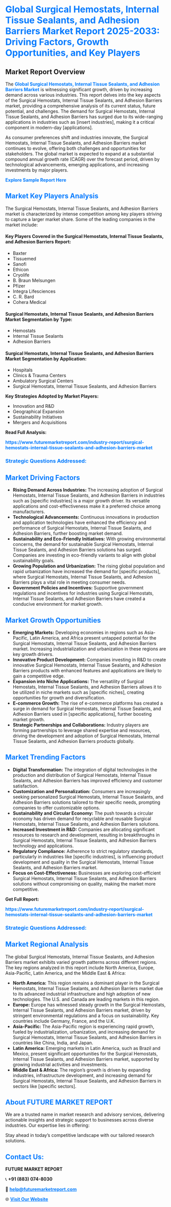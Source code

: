 <h1 style="color: #007BFF;">Global Surgical Hemostats, Internal Tissue Sealants, and Adhesion Barriers Market Report 2025-2033: Driving Factors, Growth Opportunities, and Key Players</h1>

<section id="overview">
<h2>Market Report Overview</h2>
<p>The <a href="https://www.futuremarketreport.com/industry-report/surgical-hemostats-internal-tissue-sealants-and-adhesion-barriers-market" style="color: #007BFF; text-decoration: none;"><strong>Global Surgical Hemostats, Internal Tissue Sealants, and Adhesion Barriers Market</strong></a> is witnessing significant growth, driven by increasing demand across various industries. This report delves into the key aspects of the Surgical Hemostats, Internal Tissue Sealants, and Adhesion Barriers market, providing a comprehensive analysis of its current status, future potential, and challenges. The demand for Surgical Hemostats, Internal Tissue Sealants, and Adhesion Barriers has surged due to its wide-ranging applications in industries such as [insert industries], making it a critical component in modern-day [applications].</p>
<p>As consumer preferences shift and industries innovate, the Surgical Hemostats, Internal Tissue Sealants, and Adhesion Barriers market continues to evolve, offering both challenges and opportunities for stakeholders. The global market is expected to expand at a substantial compound annual growth rate (CAGR) over the forecast period, driven by technological advancements, emerging applications, and increasing investments by major players.</p>
</section>

<section id="overview">
<p><a href="https://www.futuremarketreport.com/request-sample/reportId=122299" style="color: #007BFF; text-decoration: none;"><strong>Explore Sample Report Here</strong></a></p>
</section>

<section id="key-players">
<h2 style="color: #007BFF;">Market Key Players Analysis</h2>
<p>The Surgical Hemostats, Internal Tissue Sealants, and Adhesion Barriers market is characterized by intense competition among key players striving to capture a larger market share. Some of the leading companies in the market include:</p>
<h4>Key Players Covered in the Surgical Hemostats, Internal Tissue Sealants, and Adhesion Barriers Report:</h4>
<ul><li>Baxter</li><li>Tissuemed</li><li>Sanofi</li><li>Ethicon</li><li>Cryolife</li><li>B. Braun Melsungen</li><li>Pfizer</li><li>Integra Lifesciences</li><li>C. R. Bard</li><li>Cohera Medical</li></ul>
<h4>Surgical Hemostats, Internal Tissue Sealants, and Adhesion Barriers Market Segmentation by Type:</h4>
<ul><li>Hemostats</li><li>Internal Tissue Sealants</li><li>Adhesion Barriers</li></ul>

<h4>Surgical Hemostats, Internal Tissue Sealants, and Adhesion Barriers Market Segmentation by Application:</h4>
<ul><li>Hospitals</li><li>Clinics &amp; Trauma Centers</li><li>Ambulatory Surgical Centers</li><li>Surgical Hemostats, Internal Tissue Sealants, and Adhesion Barriers</li></ul>
<p><strong>Key Strategies Adopted by Market Players:</strong></p>
<ul>
<li>Innovation and R&D</li>
<li>Geographical Expansion</li>
<li>Sustainability Initiatives</li>
<li>Mergers and Acquisitions</li>
</ul>
</section>

<section>
<p><strong>Read Full Analysis: </strong></p><a href="https://www.futuremarketreport.com/industry-report/surgical-hemostats-internal-tissue-sealants-and-adhesion-barriers-market" style="color: #007BFF; text-decoration: none;"><strong>https://www.futuremarketreport.com/industry-report/surgical-hemostats-internal-tissue-sealants-and-adhesion-barriers-market</strong></a>
<h3 style="color: #007BFF;">Strategic Questions Addressed:</h3>
</section>

<section id="driving-factors">
<h2 style="color: #007BFF;">Market Driving Factors</h2>
<ul>
<li><strong>Rising Demand Across Industries:</strong> The increasing adoption of Surgical Hemostats, Internal Tissue Sealants, and Adhesion Barriers in industries such as [specific industries] is a major growth driver. Its versatile applications and cost-effectiveness make it a preferred choice among manufacturers.</li>
<li><strong>Technological Advancements:</strong> Continuous innovations in production and application technologies have enhanced the efficiency and performance of Surgical Hemostats, Internal Tissue Sealants, and Adhesion Barriers, further boosting market demand.</li>
<li><strong>Sustainability and Eco-Friendly Initiatives:</strong> With growing environmental concerns, the demand for sustainable Surgical Hemostats, Internal Tissue Sealants, and Adhesion Barriers solutions has surged. Companies are investing in eco-friendly variants to align with global sustainability goals.</li>
<li><strong>Growing Population and Urbanization:</strong> The rising global population and rapid urbanization have increased the demand for [specific products], where Surgical Hemostats, Internal Tissue Sealants, and Adhesion Barriers plays a vital role in meeting consumer needs.</li>
<li><strong>Government Policies and Incentives:</strong> Supportive government regulations and incentives for industries using Surgical Hemostats, Internal Tissue Sealants, and Adhesion Barriers have created a conducive environment for market growth.</li>
</ul>
</section>

<section id="growth-opportunities">
<h2 style="color: #007BFF;">Market Growth Opportunities</h2>
<ul>
<li><strong>Emerging Markets:</strong> Developing economies in regions such as Asia-Pacific, Latin America, and Africa present untapped potential for the Surgical Hemostats, Internal Tissue Sealants, and Adhesion Barriers market. Increasing industrialization and urbanization in these regions are key growth drivers.</li>
<li><strong>Innovative Product Development:</strong> Companies investing in R&D to create innovative Surgical Hemostats, Internal Tissue Sealants, and Adhesion Barriers products with enhanced features and applications are likely to gain a competitive edge.</li>
<li><strong>Expansion into Niche Applications:</strong> The versatility of Surgical Hemostats, Internal Tissue Sealants, and Adhesion Barriers allows it to be utilized in niche markets such as [specific niches], creating opportunities for growth and diversification.</li>
<li><strong>E-commerce Growth:</strong> The rise of e-commerce platforms has created a surge in demand for Surgical Hemostats, Internal Tissue Sealants, and Adhesion Barriers used in [specific applications], further boosting market growth.</li>
<li><strong>Strategic Partnerships and Collaborations:</strong> Industry players are forming partnerships to leverage shared expertise and resources, driving the development and adoption of Surgical Hemostats, Internal Tissue Sealants, and Adhesion Barriers products globally.</li>
</ul>
</section>

<section id="trending-factors">
<h2 style="color: #007BFF;">Market Trending Factors</h2>
<ul>
<li><strong>Digital Transformation:</strong> The integration of digital technologies in the production and distribution of Surgical Hemostats, Internal Tissue Sealants, and Adhesion Barriers has improved efficiency and customer satisfaction.</li>
<li><strong>Customization and Personalization:</strong> Consumers are increasingly seeking personalized Surgical Hemostats, Internal Tissue Sealants, and Adhesion Barriers solutions tailored to their specific needs, prompting companies to offer customizable options.</li>
<li><strong>Sustainability and Circular Economy:</strong> The push towards a circular economy has driven demand for recyclable and reusable Surgical Hemostats, Internal Tissue Sealants, and Adhesion Barriers solutions.</li>
<li><strong>Increased Investment in R&D:</strong> Companies are allocating significant resources to research and development, resulting in breakthroughs in Surgical Hemostats, Internal Tissue Sealants, and Adhesion Barriers technology and applications.</li>
<li><strong>Regulatory Compliance:</strong> Adherence to strict regulatory standards, particularly in industries like [specific industries], is influencing product development and quality in the Surgical Hemostats, Internal Tissue Sealants, and Adhesion Barriers market.</li>
<li><strong>Focus on Cost-Effectiveness:</strong> Businesses are exploring cost-efficient Surgical Hemostats, Internal Tissue Sealants, and Adhesion Barriers solutions without compromising on quality, making the market more competitive.</li>
</ul>
</section>

<section>
<p><strong>Get Full Report: </strong></p><a href="https://www.futuremarketreport.com/industry-report/surgical-hemostats-internal-tissue-sealants-and-adhesion-barriers-market" style="color: #007BFF; text-decoration: none;"><strong>https://www.futuremarketreport.com/industry-report/surgical-hemostats-internal-tissue-sealants-and-adhesion-barriers-market</strong></a>
<h3 style="color: #007BFF;">Strategic Questions Addressed:</h3>
</section>


<section id="regional-analysis">
<h2 style="color: #007BFF;">Market Regional Analysis</h2>
<p>The global Surgical Hemostats, Internal Tissue Sealants, and Adhesion Barriers market exhibits varied growth patterns across different regions. The key regions analyzed in this report include North America, Europe, Asia-Pacific, Latin America, and the Middle East & Africa:</p>
<ul>
<li><strong>North America:</strong> This region remains a dominant player in the Surgical Hemostats, Internal Tissue Sealants, and Adhesion Barriers market due to its advanced industrial infrastructure and high adoption of new technologies. The U.S. and Canada are leading markets in this region.</li>
<li><strong>Europe:</strong> Europe has witnessed steady growth in the Surgical Hemostats, Internal Tissue Sealants, and Adhesion Barriers market, driven by stringent environmental regulations and a focus on sustainability. Key countries include Germany, France, and the U.K.</li>
<li><strong>Asia-Pacific:</strong> The Asia-Pacific region is experiencing rapid growth, fueled by industrialization, urbanization, and increasing demand for Surgical Hemostats, Internal Tissue Sealants, and Adhesion Barriers in countries like China, India, and Japan.</li>
<li><strong>Latin America:</strong> Emerging markets in Latin America, such as Brazil and Mexico, present significant opportunities for the Surgical Hemostats, Internal Tissue Sealants, and Adhesion Barriers market, supported by growing industrial activities and investments.</li>
<li><strong>Middle East & Africa:</strong> The region’s growth is driven by expanding industries, infrastructure development, and increasing demand for Surgical Hemostats, Internal Tissue Sealants, and Adhesion Barriers in sectors like [specific sectors].</li>
</ul>
</section>

<footer>
<h2 style="color: #007BFF;">About FUTURE MARKET REPORT</h2>
<p>We are a trusted name in market research and advisory services, delivering actionable insights and strategic support to businesses across diverse industries. Our expertise lies in offering:</p>

<p>Stay ahead in today’s competitive landscape with our tailored research solutions.</p>

<h2 style="color: #007BFF;">Contact Us:</h2>
<p><strong>FUTURE MARKET REPORT</strong></p>
<p>📞 <strong>+91 (883) 074-8030</strong></p>
<p>📧 <strong><a href="mailto:help@futuremarketreport.com" style="color: #007BFF;">help@futuremarketreport.com</a></strong></p>
<p>🌐 <strong><a href="https://www.futuremarketreport.com/" style="color: #007BFF;">Visit Our Website</a></strong></p>
</footer>